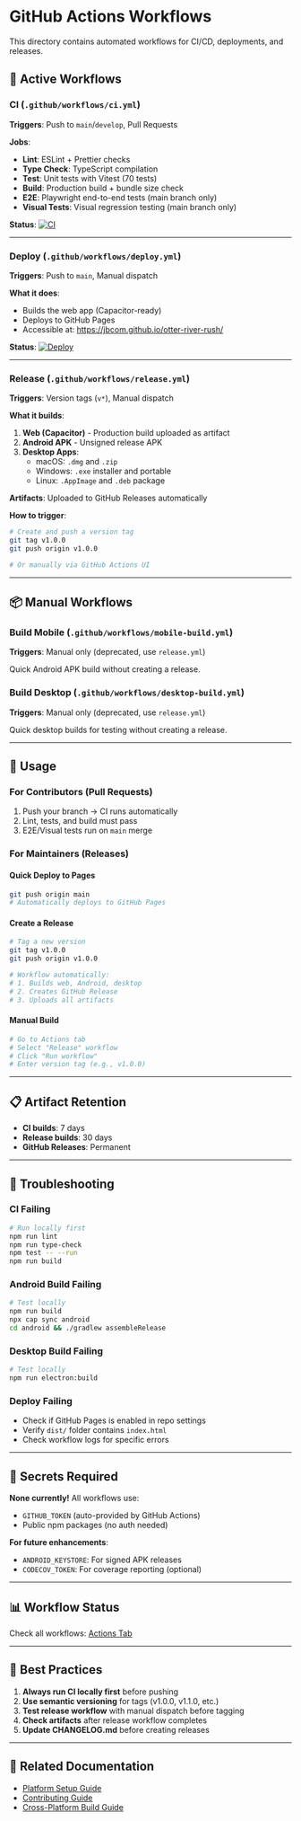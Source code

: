 # GitHub Actions Workflows

This directory contains automated workflows for CI/CD, deployments, and releases.

## 🔄 Active Workflows

### CI (`.github/workflows/ci.yml`)
**Triggers**: Push to `main`/`develop`, Pull Requests

**Jobs**:
- **Lint**: ESLint + Prettier checks
- **Type Check**: TypeScript compilation
- **Test**: Unit tests with Vitest (70 tests)
- **Build**: Production build + bundle size check
- **E2E**: Playwright end-to-end tests (main branch only)
- **Visual Tests**: Visual regression testing (main branch only)

**Status**: [![CI](https://github.com/jbcom/otter-river-rush/actions/workflows/ci.yml/badge.svg)](https://github.com/jbcom/otter-river-rush/actions/workflows/ci.yml)

---

### Deploy (`.github/workflows/deploy.yml`)
**Triggers**: Push to `main`, Manual dispatch

**What it does**:
- Builds the web app (Capacitor-ready)
- Deploys to GitHub Pages
- Accessible at: https://jbcom.github.io/otter-river-rush/

**Status**: [![Deploy](https://github.com/jbcom/otter-river-rush/actions/workflows/deploy.yml/badge.svg)](https://github.com/jbcom/otter-river-rush/actions/workflows/deploy.yml)

---

### Release (`.github/workflows/release.yml`)
**Triggers**: Version tags (`v*`), Manual dispatch

**What it builds**:
1. **Web (Capacitor)** - Production build uploaded as artifact
2. **Android APK** - Unsigned release APK
3. **Desktop Apps**:
   - macOS: `.dmg` and `.zip`
   - Windows: `.exe` installer and portable
   - Linux: `.AppImage` and `.deb` package

**Artifacts**: Uploaded to GitHub Releases automatically

**How to trigger**:
```bash
# Create and push a version tag
git tag v1.0.0
git push origin v1.0.0

# Or manually via GitHub Actions UI
```

---

## 📦 Manual Workflows

### Build Mobile (`.github/workflows/mobile-build.yml`)
**Triggers**: Manual only (deprecated, use `release.yml`)

Quick Android APK build without creating a release.

### Build Desktop (`.github/workflows/desktop-build.yml`)
**Triggers**: Manual only (deprecated, use `release.yml`)

Quick desktop builds for testing without creating a release.

---

## 🚀 Usage

### For Contributors (Pull Requests)
1. Push your branch → CI runs automatically
2. Lint, tests, and build must pass
3. E2E/Visual tests run on `main` merge

### For Maintainers (Releases)

#### Quick Deploy to Pages
```bash
git push origin main
# Automatically deploys to GitHub Pages
```

#### Create a Release
```bash
# Tag a new version
git tag v1.0.0
git push origin v1.0.0

# Workflow automatically:
# 1. Builds web, Android, desktop
# 2. Creates GitHub Release
# 3. Uploads all artifacts
```

#### Manual Build
```bash
# Go to Actions tab
# Select "Release" workflow
# Click "Run workflow"
# Enter version tag (e.g., v1.0.0)
```

---

## 📋 Artifact Retention

- **CI builds**: 7 days
- **Release builds**: 30 days
- **GitHub Releases**: Permanent

---

## 🐛 Troubleshooting

### CI Failing
```bash
# Run locally first
npm run lint
npm run type-check
npm test -- --run
npm run build
```

### Android Build Failing
```bash
# Test locally
npm run build
npx cap sync android
cd android && ./gradlew assembleRelease
```

### Desktop Build Failing
```bash
# Test locally
npm run electron:build
```

### Deploy Failing
- Check if GitHub Pages is enabled in repo settings
- Verify `dist/` folder contains `index.html`
- Check workflow logs for specific errors

---

## 🔐 Secrets Required

**None currently!** All workflows use:
- `GITHUB_TOKEN` (auto-provided by GitHub Actions)
- Public npm packages (no auth needed)

**For future enhancements**:
- `ANDROID_KEYSTORE`: For signed APK releases
- `CODECOV_TOKEN`: For coverage reporting (optional)

---

## 📊 Workflow Status

Check all workflows: [Actions Tab](https://github.com/jbcom/otter-river-rush/actions)

---

## 🎯 Best Practices

1. **Always run CI locally first** before pushing
2. **Use semantic versioning** for tags (v1.0.0, v1.1.0, etc.)
3. **Test release workflow** with manual dispatch before tagging
4. **Check artifacts** after release workflow completes
5. **Update CHANGELOG.md** before creating releases

---

## 📖 Related Documentation

- [Platform Setup Guide](../PLATFORM_SETUP.md)
- [Contributing Guide](../CONTRIBUTING.md)
- [Cross-Platform Build Guide](../docs/implementation/CROSS_PLATFORM_BUILD_GUIDE.md)
